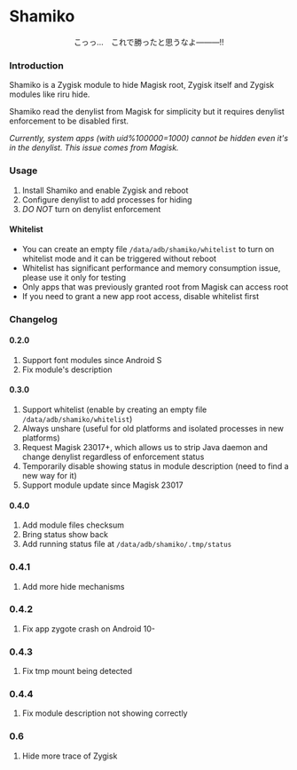 # Shamiko

<center>こっっ…　これで勝ったと思うなよ―――!!</center>

### Introduction
Shamiko is a Zygisk module to hide Magisk root, Zygisk itself and Zygisk modules like riru hide.

Shamiko read the denylist from Magisk for simplicity but it requires denylist enforcement to be disabled first.

_Currently, system apps (with uid%100000=1000) cannot be hidden even it's in the denylist. This issue comes from Magisk._

### Usage
1. Install Shamiko and enable Zygisk and reboot
1. Configure denylist to add processes for hiding
1. *DO NOT* turn on denylist enforcement

#### Whitelist
- You can create an empty file `/data/adb/shamiko/whitelist` to turn on whitelist mode and it can be triggered without reboot
- Whitelist has significant performance and memory consumption issue, please use it only for testing
- Only apps that was previously granted root from Magisk can access root
- If you need to grant a new app root access, disable whitelist first

### Changelog
#### 0.2.0
1. Support font modules since Android S
1. Fix module's description

#### 0.3.0
1. Support whitelist (enable by creating an empty file `/data/adb/shamiko/whitelist`)
1. Always unshare (useful for old platforms and isolated processes in new platforms)
1. Request Magisk 23017+, which allows us to strip Java daemon and change denylist regardless of enforcement status
1. Temporarily disable showing status in module description (need to find a new way for it)
1. Support module update since Magisk 23017

#### 0.4.0
1. Add module files checksum
1. Bring status show back
1. Add running status file at `/data/adb/shamiko/.tmp/status`

### 0.4.1
1. Add more hide mechanisms

### 0.4.2
1. Fix app zygote crash on Android 10-

### 0.4.3
1. Fix tmp mount being detected

### 0.4.4
1. Fix module description not showing correctly

### 0.6
1. Hide more trace of Zygisk
